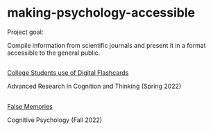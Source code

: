 # making-psychology-accessible

Project goal: 

Compile information from scientific journals and present it in a format accessible to the general public.

## 

[College Students use of Digital Flashcards](https://meglin234.github.io/making-psychology-accessible/PSYC411_website/index.html)

Advanced Research in Cognition and Thinking (Spring 2022)

##

[False Memories](https://meglin234.github.io/making-psychology-accessible/PSYC311_website/index.html)

Cognitive Psychology (Fall 2022)


